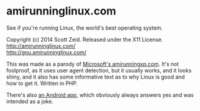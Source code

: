 amirunninglinux.com
===================

See if you're running Linux, the world's best operating system.

Copyright (c) 2014 Scott Zeid.  Released under the X11 License.  
<http://amirunninglinux.com/>  
<http://gnu.amirunninglinux.com/>


This was made as a parody of [Microsoft's amirunningxp.com][amirunningxp].  It's
not foolproof, as it uses user agent detection, but it usually works, and it
looks shiny, and it also has some informative text as to why Linux is good and
how to get it.  Written in PHP.

There's also [an Android app](http://code.s.zeid.me/amirunninglinux.apk), which
obviously always answers yes and was intended as a joke.


[amirunningxp]: http://web.archive.org/web/20140726223138/http://www.amirunningxp.com/
